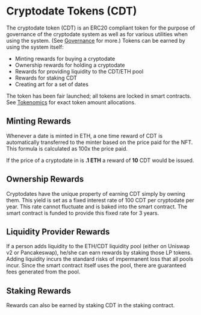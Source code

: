# Cryptodate Tokens \(CDT\)

The cryptodate token \(CDT\) is an ERC20 compliant token for the purpose of governance of the cryptodate system as well as for various utilities when using the system.  \(See [Governance](governance.md) for more.\) Tokens can be earned by using the system itself:

* Minting rewards for buying a cryptodate
* Ownership rewards for holding a cryptodate
* Rewards for providing liquidity to the CDT/ETH pool
* Rewards for staking CDT
* Creating art for a set of dates

The token has been fair launched; all tokens are locked in smart contracts. See [Tokenomics](tokenomics.md) for exact token amount allocations.

## Minting Rewards

Whenever a date is minted in ETH, a one time reward of CDT is automatically transferred to the minter based on the price paid for the NFT. This formula is calculated as 100x the price paid.

If the price of a  cryptodate in is **.1 ETH** a reward of **10** CDT would be issued. 

## Ownership Rewards

Cryptodates have the unique property of earning CDT simply by owning them. This yield is set as a fixed interest rate of 100 CDT per cryptodate per year. This rate cannot fluctuate and is baked into the smart contract. The smart contract is funded to provide this fixed rate for 3 years.

## Liquidity Provider Rewards

If a person adds liquidity to the ETH/CDT liquidity pool (either on Uniswap v2 or Pancakeswap), he/she can earn rewards by staking those LP tokens.  Adding liquidity incurs the standard risks of impermanent loss that all pools incur. Since the smart contract itself uses the pool, there are guaranteed fees generated from the pool.

## Staking Rewards

Rewards can also be earned by staking CDT in the staking contract. 

